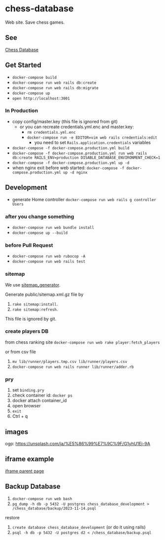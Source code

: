 # chess-database
Web site. Save chess games.

## See
[Chess Database](https://chess-database.stu345.com)

## Get Started
- `docker-compose build`
- `docker-compose run web rails db:create`
- `docker-compose run web rails db:migrate`
- `docker-compose up`
- `open http://localhost:3001`

### In Production
- copy config/master.key (this file is ignored from git)
    - or you can recreate credentials.yml.enc and master.key:
        - `rm credentials.yml.enc`
        - `docker-compose run -e EDITOR=vim web rails credentials:edit`
            - you need to set `Rails.application.credentials` variables
- `docker-compose -f docker-compose.production.yml build`
- `docker-compose -f docker-compose.production.yml run web rails db:create RAILS_ENV=production DISABLE_DATABASE_ENVIRONMENT_CHECK=1`
- `docker-compose -f docker-compose.production.yml up -d`
- when nginx exit before web started: `docker-compose -f docker-compose.production.yml up -d nginx`

## Development
- generate Home controller `docker-compose run web rails g controller Users`

### after you change something
- `docker-compose run web bundle install`
- `docker-compose up --build`

### before Pull Request
- `docker-compose run web rubocop -A`
- `docker-compose run web rails test`

### sitemap
We use [sitemap_generator](https://github.com/kjvarga/sitemap_generator#rails).

Generate public/sitemap.xml.gz file by 
1. `rake sitemap:install`.
1. `rake sitemap:refresh`.

This file is ignored by git.

### create players DB
from chess ranking site
`docker-compose run web rake player:fetch_players`

or from csv file

1. `mv lib/runner/players.tmp.csv lib/runner/players.csv`
1. `docker-compose run web rails runner lib/runner/adder.rb`


### pry
1. set `binding.pry`
1. check container id: `docker ps`
1. docker attach container_id
1. open browser
1. `exit`
1. Ctrl + q

## images
ogp: https://unsplash.com/ja/%E5%86%99%E7%9C%9F/G1yhU1Ej-9A

## iframe example
[iframe parent page](./doc/iframe.html)

## Backup Database
1. `docker-compose run web bash`
1. `pg_dump -h db -p 5432 -U postgres chess_database_development > /chess_database/backup/2023-11-14.psql`

restore
1. `create database chess_database_development` (or do it using rails)
1. `psql -h db -p 5432 -U postgres d2 < /chess_database/backup.psql`
